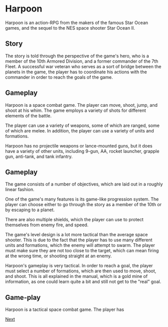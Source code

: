 # Harpoon

Harpoon is an action-RPG from the makers of the famous Star Ocean games, and the sequel to the NES space shooter Star Ocean II.

## Story

The story is told through the perspective of the game's hero, who is a member of the 10th Armored Division, and a former commander of the 7th Fleet. A successful war veteran who serves as a sort of bridge between the planets in the game, the player has to coordinate his actions with the commander in order to reach the goals of the game.

## Gameplay

Harpoon is a space combat game. The player can move, shoot, jump, and shoot at his whim. The game employs a variety of shots for different elements of the battle.

The player can use a variety of weapons, some of which are ranged, some of which are melee. In addition, the player can use a variety of units and formations.

Harpoon has no projectile weapons or lance-mounted guns, but it does have a variety of other units, including 9-gun, AA, rocket launcher, grapple gun, anti-tank, and tank infantry.

## Gameplay

The game consists of a number of objectives, which are laid out in a roughly linear fashion.

One of the game's many features is its game-like progression system. The player can choose either to go through the story as a member of the 10th or by escaping to a planet.

There are also multiple shields, which the player can use to protect themselves from enemy fire, and speed.

The game's level design is a lot more tactical than the average space shooter. This is due to the fact that the player has to use many different units and formations, which the enemy will attempt to swarm. The player must make sure they are not too close to the target, which can mean firing at the wrong time, or shooting straight at an enemy.

Harpoon's gameplay is very tactical. In order to reach a goal, the player must select a number of formations, which are then used to move, shoot, and shoot. This is all explained in the manual, which is a gold mine of information, as one could learn quite a bit and still not get to the "real" goal.

## Game-play

Harpoon is a tactical space combat game. The player has

[Next](212.md)